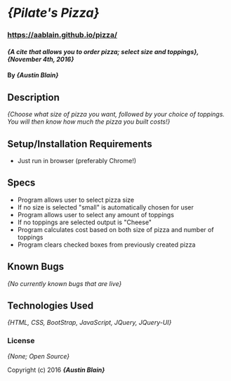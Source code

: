 # _{Pilate's Pizza}_

### https://aablain.github.io/pizza/

#### _{A cite that allows you to order pizza; select size and toppings}, {November 4th, 2016}_

#### By _**{Austin Blain}**_

## Description

_{Choose what size of pizza you want, followed by your choice of toppings. You will then know how much the pizza you built costs!}_

## Setup/Installation Requirements

* Just run in browser (preferably Chrome!)

## Specs

* Program allows user to select pizza size
* If no size is selected "small" is automatically chosen for user
* Program allows user to select any amount of toppings
* If no toppings are selected output is "Cheese"
* Program calculates cost based on both size of pizza and number of toppings
* Program clears checked boxes from previously created pizza

## Known Bugs

_{No currently known bugs that are live}_


## Technologies Used

_{HTML, CSS, BootStrap, JavaScript, JQuery, JQuery-UI}_

### License

*{None; Open Source}*

Copyright (c) 2016 **_{Austin Blain}_**
